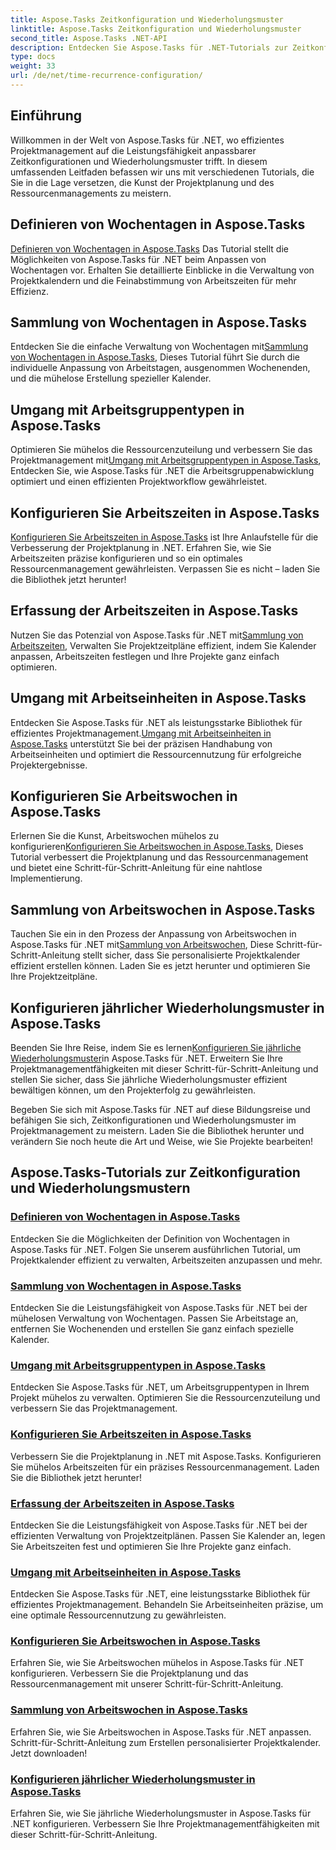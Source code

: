 ```yaml
---
title: Aspose.Tasks Zeitkonfiguration und Wiederholungsmuster
linktitle: Aspose.Tasks Zeitkonfiguration und Wiederholungsmuster
second_title: Aspose.Tasks .NET-API
description: Entdecken Sie Aspose.Tasks für .NET-Tutorials zur Zeitkonfiguration und zu Wiederholungsmustern. Verwalten Sie mühelos Kalender, passen Sie Arbeitszeiten an und optimieren Sie die Projektplanung.
type: docs
weight: 33
url: /de/net/time-recurrence-configuration/
---
```

## Einführung

Willkommen in der Welt von Aspose.Tasks für .NET, wo effizientes Projektmanagement auf die Leistungsfähigkeit anpassbarer Zeitkonfigurationen und Wiederholungsmuster trifft. In diesem umfassenden Leitfaden befassen wir uns mit verschiedenen Tutorials, die Sie in die Lage versetzen, die Kunst der Projektplanung und des Ressourcenmanagements zu meistern.

## Definieren von Wochentagen in Aspose.Tasks
[Definieren von Wochentagen in Aspose.Tasks](./defining-weekdays/) Das Tutorial stellt die Möglichkeiten von Aspose.Tasks für .NET beim Anpassen von Wochentagen vor. Erhalten Sie detaillierte Einblicke in die Verwaltung von Projektkalendern und die Feinabstimmung von Arbeitszeiten für mehr Effizienz.

## Sammlung von Wochentagen in Aspose.Tasks
Entdecken Sie die einfache Verwaltung von Wochentagen mit[Sammlung von Wochentagen in Aspose.Tasks](./weekday-collection/), Dieses Tutorial führt Sie durch die individuelle Anpassung von Arbeitstagen, ausgenommen Wochenenden, und die mühelose Erstellung spezieller Kalender.

## Umgang mit Arbeitsgruppentypen in Aspose.Tasks
 Optimieren Sie mühelos die Ressourcenzuteilung und verbessern Sie das Projektmanagement mit[Umgang mit Arbeitsgruppentypen in Aspose.Tasks](./workgroup-types/), Entdecken Sie, wie Aspose.Tasks für .NET die Arbeitsgruppenabwicklung optimiert und einen effizienten Projektworkflow gewährleistet.

## Konfigurieren Sie Arbeitszeiten in Aspose.Tasks
[Konfigurieren Sie Arbeitszeiten in Aspose.Tasks](./working-times/) ist Ihre Anlaufstelle für die Verbesserung der Projektplanung in .NET. Erfahren Sie, wie Sie Arbeitszeiten präzise konfigurieren und so ein optimales Ressourcenmanagement gewährleisten. Verpassen Sie es nicht – laden Sie die Bibliothek jetzt herunter!

## Erfassung der Arbeitszeiten in Aspose.Tasks
 Nutzen Sie das Potenzial von Aspose.Tasks für .NET mit[Sammlung von Arbeitszeiten](./working-time-collection/), Verwalten Sie Projektzeitpläne effizient, indem Sie Kalender anpassen, Arbeitszeiten festlegen und Ihre Projekte ganz einfach optimieren.

## Umgang mit Arbeitseinheiten in Aspose.Tasks
Entdecken Sie Aspose.Tasks für .NET als leistungsstarke Bibliothek für effizientes Projektmanagement.[Umgang mit Arbeitseinheiten in Aspose.Tasks](./work-units/) unterstützt Sie bei der präzisen Handhabung von Arbeitseinheiten und optimiert die Ressourcennutzung für erfolgreiche Projektergebnisse.

## Konfigurieren Sie Arbeitswochen in Aspose.Tasks
 Erlernen Sie die Kunst, Arbeitswochen mühelos zu konfigurieren[Konfigurieren Sie Arbeitswochen in Aspose.Tasks](./configuring-workweeks/), Dieses Tutorial verbessert die Projektplanung und das Ressourcenmanagement und bietet eine Schritt-für-Schritt-Anleitung für eine nahtlose Implementierung.

## Sammlung von Arbeitswochen in Aspose.Tasks
 Tauchen Sie ein in den Prozess der Anpassung von Arbeitswochen in Aspose.Tasks für .NET mit[Sammlung von Arbeitswochen](./workweek-collection/), Diese Schritt-für-Schritt-Anleitung stellt sicher, dass Sie personalisierte Projektkalender effizient erstellen können. Laden Sie es jetzt herunter und optimieren Sie Ihre Projektzeitpläne.

## Konfigurieren jährlicher Wiederholungsmuster in Aspose.Tasks
 Beenden Sie Ihre Reise, indem Sie es lernen[Konfigurieren Sie jährliche Wiederholungsmuster](./yearly-recurrence-patterns/)in Aspose.Tasks für .NET. Erweitern Sie Ihre Projektmanagementfähigkeiten mit dieser Schritt-für-Schritt-Anleitung und stellen Sie sicher, dass Sie jährliche Wiederholungsmuster effizient bewältigen können, um den Projekterfolg zu gewährleisten.

Begeben Sie sich mit Aspose.Tasks für .NET auf diese Bildungsreise und befähigen Sie sich, Zeitkonfigurationen und Wiederholungsmuster im Projektmanagement zu meistern. Laden Sie die Bibliothek herunter und verändern Sie noch heute die Art und Weise, wie Sie Projekte bearbeiten!
## Aspose.Tasks-Tutorials zur Zeitkonfiguration und Wiederholungsmustern
### [Definieren von Wochentagen in Aspose.Tasks](./defining-weekdays/)
Entdecken Sie die Möglichkeiten der Definition von Wochentagen in Aspose.Tasks für .NET. Folgen Sie unserem ausführlichen Tutorial, um Projektkalender effizient zu verwalten, Arbeitszeiten anzupassen und mehr.
### [Sammlung von Wochentagen in Aspose.Tasks](./weekday-collection/)
Entdecken Sie die Leistungsfähigkeit von Aspose.Tasks für .NET bei der mühelosen Verwaltung von Wochentagen. Passen Sie Arbeitstage an, entfernen Sie Wochenenden und erstellen Sie ganz einfach spezielle Kalender.
### [Umgang mit Arbeitsgruppentypen in Aspose.Tasks](./workgroup-types/)
Entdecken Sie Aspose.Tasks für .NET, um Arbeitsgruppentypen in Ihrem Projekt mühelos zu verwalten. Optimieren Sie die Ressourcenzuteilung und verbessern Sie das Projektmanagement.
### [Konfigurieren Sie Arbeitszeiten in Aspose.Tasks](./working-times/)
Verbessern Sie die Projektplanung in .NET mit Aspose.Tasks. Konfigurieren Sie mühelos Arbeitszeiten für ein präzises Ressourcenmanagement. Laden Sie die Bibliothek jetzt herunter!
### [Erfassung der Arbeitszeiten in Aspose.Tasks](./working-time-collection/)
Entdecken Sie die Leistungsfähigkeit von Aspose.Tasks für .NET bei der effizienten Verwaltung von Projektzeitplänen. Passen Sie Kalender an, legen Sie Arbeitszeiten fest und optimieren Sie Ihre Projekte ganz einfach.
### [Umgang mit Arbeitseinheiten in Aspose.Tasks](./work-units/)
Entdecken Sie Aspose.Tasks für .NET, eine leistungsstarke Bibliothek für effizientes Projektmanagement. Behandeln Sie Arbeitseinheiten präzise, um eine optimale Ressourcennutzung zu gewährleisten.
### [Konfigurieren Sie Arbeitswochen in Aspose.Tasks](./configuring-workweeks/)
Erfahren Sie, wie Sie Arbeitswochen mühelos in Aspose.Tasks für .NET konfigurieren. Verbessern Sie die Projektplanung und das Ressourcenmanagement mit unserer Schritt-für-Schritt-Anleitung.
### [Sammlung von Arbeitswochen in Aspose.Tasks](./workweek-collection/)
Erfahren Sie, wie Sie Arbeitswochen in Aspose.Tasks für .NET anpassen. Schritt-für-Schritt-Anleitung zum Erstellen personalisierter Projektkalender. Jetzt downloaden!
### [Konfigurieren jährlicher Wiederholungsmuster in Aspose.Tasks](./yearly-recurrence-patterns/)
Erfahren Sie, wie Sie jährliche Wiederholungsmuster in Aspose.Tasks für .NET konfigurieren. Verbessern Sie Ihre Projektmanagementfähigkeiten mit dieser Schritt-für-Schritt-Anleitung.